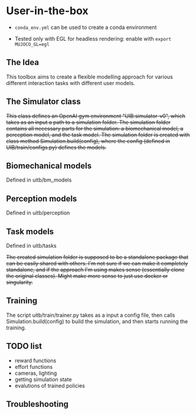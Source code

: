 # User-in-the-box

- `conda_env.yml` can be used to create a conda environment

- Tested only with EGL for headless rendering: enable with `export MUJOCO_GL=egl`

## The Idea

This toolbox aims to create a flexible modelling approach for various different interaction tasks with different user models. 

## The Simulator class

~~This class defines an OpenAI gym environment "UIB:simulator-v0", which takes as an input a path to a simulation folder. The simulation folder contains all necessary parts for the simulation: a biomechanical model, a perception model, and the task model. The simulation folder is created with class method Simulation.build(config), where the config (defined in UIB/train/configs.py) defines the models.~~ 

## Biomechanical models

Defined in uitb/bm_models

## Perception models

Defined in uitb/perception

## Task models

Defined in uitb/tasks

~~The created simulation folder is supposed to be a standalone package that can be easily shared with others. I'm not sure if we can make it completely standalone, and if the approach I'm using makes sense (essentially clone the original classes). Might make more sense to just use docker or singularity.~~

## Training

The script uitb/train/trainer.py takes as a input a config file, then calls Simulation.build(config) to build the simulation, and then starts running the training. 

## TODO list
- reward functions
- effort functions
- cameras, lighting
- getting simulation state
- evalutions of trained policies


## Troubleshooting
